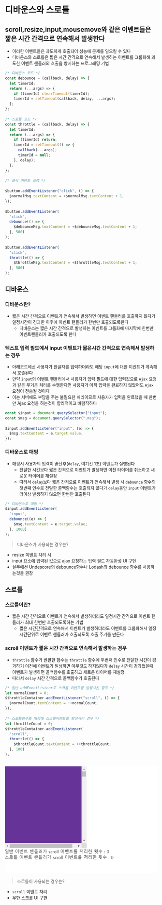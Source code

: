 # 디바운스와 스로틀

## scroll,resize,input,mousemove와 같은 이벤트들은 짧은 시간 간격으로 연속해서 발생한다

- 이러한 이벤트들은 과도하게 호출되어 성능에 문제를 일으킬 수 있다
- 디바운스와 스로틀은 짧은 시간 간격으로 연속해서 발생하는 이벤트를 그룹화해 과도한 이벤트 핸들러의 호출을 방지하는 프로그래밍 기법

```js
/* 디바운스 코드 */
const debounce = (callback, delay) => {
  let timerId;
  return (...args) => {
    if (timerId) clearTimeout(timerId);
    timerId = setTimeout(callback, delay, ...args);
  };
};

/* 스로틀 코드 */
const throttle = (callback, delay) => {
  let timerId;
  return (...args) => {
    if (timerId) return;
    timerId = setTimeout(() => {
      callback(...args);
      timerId = null;
    }, delay);
  };
};

/* 클릭 이벤트 실행 */

$button.addEventListener("click", () => {
  $normalMsg.textContent = +$normalMsg.textContent + 1;
});

$button.addEventListener(
  "click",
  debounce(() => {
    $debounceMsg.textContent = +$debounceMsg.textContent + 1;
  }, 500)
);

$button.addEventListener(
  "click",
  throttle(() => {
    $throttleMsg.textContent = +$throttleMsg.textContent + 1;
  }, 500)
);
```

## 디바운스

### 디바운스란?

- 짧은 시간 간격으로 이벤트가 연속해서 발생하면 이벤트 핸들러를 호출하지 않다가 일정시간이 경과한 이후에 이벤트 핸들러가 한번만 호출되도록한다
  - 디바운스는 짧은 시간 간격으로 발생하는 이벤트를 그룹화해 마지막에 한번만 이벤트핸들러가 호출되도록 한다

### 텍스트 입력 필드에서 input 이벤트가 짧은시간 간격으로 연속해서 발생하는 경우

- 아래코드에선 사용자가 한글자를 입력하더라도 해당 `input`에 대한 이벤트가 계속해서 호출된다
- 만약 `input`의 이벤트 핸들러에서 사용자가 입력 필드에 대한 입력값으로 `Ajax` 요청과 같은 무거운 처리를 수행한다면 사용자가 아직 입력을 완료하지 않았어도 `Ajax` 요청이 전송될 것이다
- 이는 서버에도 부담을 주는 불필요한 처리이므로 사용자가 입력을 완료했을 때 한번만 Ajax 요청을 하는것이 합리적이고 바람직하다

```jsx
const $input = document.querySelector("input");
const $msg = document.querySelector(".msg");

$input.addEventListener("input", (e) => {
  $msg.textContent = e.target.value;
});
```

### 디바운스로 매핑

- 매핑시 사용자의 입력이 끝난후(`delay`, 여기선 1초) 이벤트가 실행된다
  - 전달한 시간보다 짧은 간격으로 이벤트가 발생하면 이전 타이머를 취소하고 새로운 타이머를 재설정
  - 따라서 `delay`보다 짧은 간격으로 이벤트가 연속해서 발생 시 `debounce` 함수의 첫번째 인수로 전달한 콜백함수는 호출되지 않다가 `delay`동안 `input` 이벤트가 더이상 발생하지 않으면 한번만 호출된다

```jsx
/* 디바운스로 매핑 */
$input.addEventListener(
  "input",
  debounce((e) => {
    $msg.textContent = e.target.value;
  }, 1000)
);
```

> 디바운스가 사용되는 경우는?

- resize 이벤트 처리 시
- input 요소에 입력된 값으로 ajax 요청하는 입력 필드 자동완성 UI 구현
- 실무에선 Undescore의 debounce함수나 Lodash의 debounce 함수를 사용하는것을 권장

## 스로틀

### 스로틀이란?

- 짧은 시간 간격으로 이벤트가 연속해서 발생하더라도 일정시간 간격으로 이벤트 핸들러가 최대 한번만 호출되도록하는 기법
  - 짧은 시간간격으로 연속해서 이벤트가 발생하더라도 이벤트를 그룹화해서 일정시간단위로 이벤트 핸들러가 호출되도록 호출 주기를 만든다

### scroll 이벤트가 짧은 시간 간격으로 연속해서 발생하는 경우

- `throttle` 함수가 반환한 함수는 `throttle` 함수에 두번째 인수로 전달한 시간이 경과하기 이전에 이벤트가 발생하면 아무것도 하지않다가 `delay` 시간이 경과했을때 이벤트가 발생하면 콜백함수를 호출하고 새로운 타이머를 재설정
- 따라서 `delay` 시간 간격으로 콜백함수가 호출된다

```jsx
/* 일반 addEventListenr로 스크롤 이벤트를 발생시킨 경우 */
let normalCount = 0;
$throttleContainer.addEventListener("scroll", () => {
  $normalCount.textContent = ++normalCount;
});

/* 스로틀함수를 매핑해 스크롤이벤트를 발생시킨 경우 */
let throttleCount = 0;
$throttleContainer.addEventListener(
  "scroll",
  throttle(() => {
    $throttleCount.textContent = ++throttleCount;
  }, 100)
);
```

<br />

<img src="./../../assets/docs/41_timer/throttle.gif" />

<br />

> 스로틀이 사용되는 경우는?

- `scroll` 이벤트 처리
- 무한 스크롤 UI 구현
